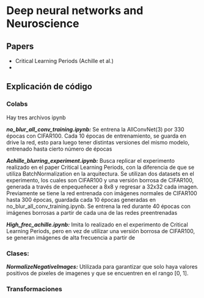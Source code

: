 # Deep neural networks and Neuroscience

## Papers

- Critical Learning Periods (Achille et al.)
-

## Explicación de código

### Colabs
Hay tres archivos ipynb

***no_blur_all_conv_training.ipynb:*** Se entrena la AllConvNet(3) por 330 épocas con CIFAR100. Cada 10 épocas de entrenamiento, se guarda en drive la red, esto para luego tener distintas versiones del mismo modelo, entrenado hasta cierto número de épocas

***Achille_blurring_experiment.ipynb:*** Busca replicar el experimento realizado en el paper Critical Learning Periods, con la diferencia de que se utiliza BatchNormalization en la arquitectura. Se utilizan dos datasets en el experimento, los cuales son CIFAR100 y una versión borrosa de CIFAR100, generada a través de enpequeñecer a 8x8 y regresar a 32x32 cada imagen. Previamente se tiene la red entrenada con imágenes normales de CIFAR100 hasta 300 épocas, guardada cada 10 épocas generadas en no_blur_all_conv_training.ipynb. Se entrena la red durante 40 épocas con imágenes borrosas a partir de cada una de las redes preentrenadas

***High_frec_achille.ipynb:*** Imita lo realizado en el experimento de Critical Learning Periods, pero en vez de utilizar una versión borrosa de CIFAR100, se generan imágenes de alta frecuencia a partir de 

### Clases:
***NormalizeNegativeImages:***
    Utilizada para garantizar que solo haya valores positivos de pixeles de imagenes y que se encuentren en el rango [0, 1].

### Transformaciones
